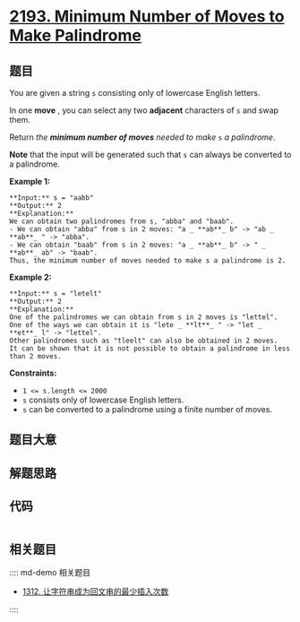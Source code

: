 # [2193. Minimum Number of Moves to Make Palindrome](https://leetcode.com/problems/minimum-number-of-moves-to-make-palindrome)

## 题目

You are given a string `s` consisting only of lowercase English letters.

In one **move** , you can select any two **adjacent** characters of `s` and
swap them.

Return _the **minimum number of moves** needed to make_ `s` _a palindrome_.

**Note** that the input will be generated such that `s` can always be
converted to a palindrome.



**Example 1:**

    
    
    **Input:** s = "aabb"
    **Output:** 2
    **Explanation:**
    We can obtain two palindromes from s, "abba" and "baab". 
    - We can obtain "abba" from s in 2 moves: "a _ **ab**_ b" -> "ab _ **ab**_ " -> "abba".
    - We can obtain "baab" from s in 2 moves: "a _ **ab**_ b" -> " _ **ab**_ ab" -> "baab".
    Thus, the minimum number of moves needed to make s a palindrome is 2.
    

**Example 2:**

    
    
    **Input:** s = "letelt"
    **Output:** 2
    **Explanation:**
    One of the palindromes we can obtain from s in 2 moves is "lettel".
    One of the ways we can obtain it is "lete _ **lt**_ " -> "let _ **et**_ l" -> "lettel".
    Other palindromes such as "tleelt" can also be obtained in 2 moves.
    It can be shown that it is not possible to obtain a palindrome in less than 2 moves.
    



**Constraints:**

  * `1 <= s.length <= 2000`
  * `s` consists only of lowercase English letters.
  * `s` can be converted to a palindrome using a finite number of moves.


## 题目大意

## 解题思路

## 代码

```javascript

```

## 相关题目

:::: md-demo 相关题目
- [1312. 让字符串成为回文串的最少插入次数](https://leetcode.com/problems/minimum-insertion-steps-to-make-a-string-palindrome)

::::
